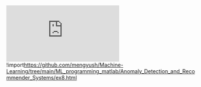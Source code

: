 ![contents](https://github.com/mengyush/Machine-Learning/tree/main/ML_programming_matlab/Anomaly_Detection_and_Recommender_Systems/ex8.html)
!import<https://github.com/mengyush/Machine-Learning/tree/main/ML_programming_matlab/Anomaly_Detection_and_Recommender_Systems/ex8.html>
